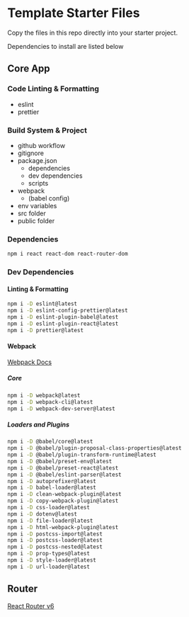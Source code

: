 # Template Starter Files
<!--  -->
Copy the files in this repo directly into your starter project.

Dependencies to install are listed below

## Core App

### Code Linting & Formatting

- eslint
- prettier

### Build System & Project

- github workflow
- gitignore
- package.json
  - dependencies
  - dev dependencies
  - scripts
- webpack
  - (babel config)
- env variables
- src folder
- public folder

### Dependencies

```sh
npm i react react-dom react-router-dom
```

### Dev Dependencies

#### Linting & Formatting

```sh
npm i -D eslint@latest
npm i -D eslint-config-prettier@latest
npm i -D eslint-plugin-babel@latest
npm i -D eslint-plugin-react@latest
npm i -D prettier@latest
```

#### Webpack

[Webpack Docs](https://webpack.js.org/concepts/)

##### Core

```sh
npm i -D webpack@latest
npm i -D webpack-cli@latest
npm i -D webpack-dev-server@latest
```

##### Loaders and Plugins

```sh
npm i -D @babel/core@latest
npm i -D @babel/plugin-proposal-class-properties@latest
npm i -D @babel/plugin-transform-runtime@latest
npm i -D @babel/preset-env@latest
npm i -D @babel/preset-react@latest
npm i -D @babel/eslint-parser@latest
npm i -D autoprefixer@latest
npm i -D babel-loader@latest
npm i -D clean-webpack-plugin@latest
npm i -D copy-webpack-plugin@latest
npm i -D css-loader@latest
npm i -D dotenv@latest
npm i -D file-loader@latest
npm i -D html-webpack-plugin@latest
npm i -D postcss-import@latest
npm i -D postcss-loader@latest
npm i -D postcss-nested@latest
npm i -D prop-types@latest
npm i -D style-loader@latest
npm i -D url-loader@latest
```

## Router

[React Router v6](https://reactrouter.com/docs/en/v6/getting-started/overview)
